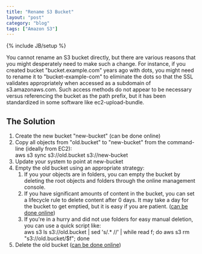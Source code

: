 ```yaml
---
title: "Rename S3 Bucket"
layout: "post"
category: "blog"
tags: ["Amazon S3"]
---
```

{% include JB/setup %}
<div id="node-339" class="node node-blog node-promoted">
  <div class="content clearfix">
    <div class="field field-name-body field-type-text-with-summary field-label-hidden"><div class="field-items"><div class="field-item even"><p>You cannot rename an S3 bucket directly, but there are various reasons that you might desperately need to make such a change. For instance, if you created bucket "bucket.example.com" years ago with dots, you might need to rename it to "bucket-example-com" to eliminate the dots so that the SSL validates appropriately when accessed as a subdomain of s3.amazonaws.com. Such access methods do not appear to be necessary versus referencing the bucket as the path prefix, but it has been standardized in some software like ec2-upload-bundle.</p>
<!--break-->
<h2>
	The Solution</h2>
<ol><li>
		Create the new bucket "new-bucket" (can be done online)</li>
	<li>
		Copy all objects from "old.bucket" to "new-bucket" from the command-line (ideally from EC2):<br />
		aws s3 sync s3://old.bucket s3://new-bucket</li>
	<li>
		Update your system to point at new-bucket</li>
	<li>
		Empty the old bucket using an appropriate strategy:
		<ol><li>
				If you your objects are in folders, you can empty the bucket by deleting the root objects and folders through the online management console.</li>
			<li>
				If you have significant amounts of content in the bucket, you can set a lifecycle rule to delete content after 0 days. It may take a day for the bucket to get emptied, but it is easy if you are patient. (<a href="http://docs.aws.amazon.com/AmazonS3/latest/dev/manage-lifecycle-using-console.html">can be done online</a>)</li>
			<li>
				If you're in a hurry and did not use folders for easy manual deletion, you can use a quick script like:<br />
				aws s3 ls s3://old.bucket | sed 's/.* //' | while read f; do aws s3 rm "s3://old.bucket/$f"; done</li>
		</ol></li>
	<li>
		Delete the old bucket (<a href="http://docs.aws.amazon.com/AmazonS3/latest/UG/DeletingaBucket.html">can be done online</a>)</li>
</ol></div></div></div>  </div>
</div>
